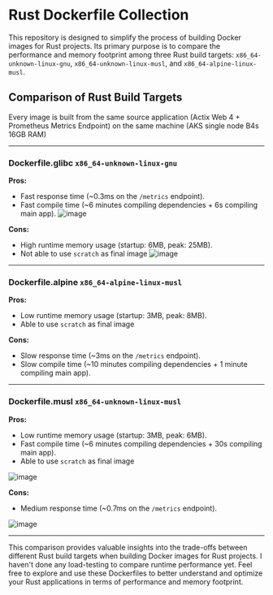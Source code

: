 # Rust Dockerfile Collection

This repository is designed to simplify the process of building Docker images for Rust projects. Its primary purpose is to compare the performance and memory footprint among three Rust build targets: `x86_64-unknown-linux-gnu`, `x86_64-unknown-linux-musl`, and `x86_64-alpine-linux-musl`.

## Comparison of Rust Build Targets
Every image is built from the same source application (Actix Web 4 + Prometheus Metrics Endpoint) on the same machine (AKS single node B4s 16GB RAM)

---
### Dockerfile.glibc `x86_64-unknown-linux-gnu`

**Pros:**
- Fast response time (~0.3ms on the `/metrics` endpoint).
- Fast compile time (~6 minutes compiling dependencies + 6s compiling main app).
![image](https://github.com/bangbaew/rust-dockerfile-collection-cargo-chef/assets/29559559/d1785d68-dd28-45f3-ba6b-8e2a65f3ea4b)

**Cons:**
- High runtime memory usage (startup: 6MB, peak: 25MB).
- Not able to use `scratch` as final image
![image](https://github.com/bangbaew/rust-dockerfile-collection-cargo-chef/assets/29559559/583205ad-0a1f-4016-8c53-992328832054)

---
### Dockerfile.alpine `x86_64-alpine-linux-musl`

**Pros:**
- Low runtime memory usage (startup: 3MB, peak: 8MB).
- Able to use `scratch` as final image

**Cons:**
- Slow response time (~3ms on the `/metrics` endpoint).
- Slow compile time (~10 minutes compiling dependencies + 1 minute compiling main app).

---
### Dockerfile.musl `x86_64-unknown-linux-musl`

**Pros:**
- Low runtime memory usage (startup: 3MB, peak: 6MB).
- Fast compile time (~6 minutes compiling dependencies + 30s compiling main app).
- Able to use `scratch` as final image

![image](https://github.com/bangbaew/rust-dockerfile-collection-cargo-chef/assets/29559559/3bdf9598-5380-437d-bc7d-95a79dd9b6ca)

**Cons:**
- Medium response time (~0.7ms on the `/metrics` endpoint).

![image](https://github.com/bangbaew/rust-dockerfile-collection-cargo-chef/assets/29559559/9b61f7ca-de5c-453c-a428-5dfff6278124)

---
This comparison provides valuable insights into the trade-offs between different Rust build targets when building Docker images for Rust projects.
I haven't done any load-testing to compare runtime performance yet.
Feel free to explore and use these Dockerfiles to better understand and optimize your Rust applications in terms of performance and memory footprint.
